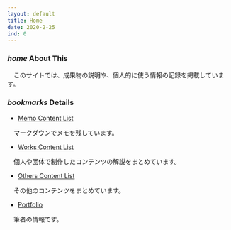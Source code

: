 ```yaml
---
layout: default
title: Home
date: 2020-2-25
ind: 0
---
```


### <i class="material-icons mdc-list-item__graphic" aria-hidden="true">home</i> About This

　このサイトでは、成果物の説明や、個人的に使う情報の記録を掲載しています。  

### <i class="material-icons mdc-list-item__graphic" aria-hidden="true">bookmarks</i> Details

- [Memo Content List](https://nakashimas.github.io/docs/memo/memo.html)  

　マークダウンでメモを残しています。

- [Works Content List](https://nakashimas.github.io/docs/works/works.html)  

　個人や団体で制作したコンテンツの解説をまとめています。

- [Others Content List](https://nakashimas.github.io/docs/others/others.html)  

　その他のコンテンツをまとめています。

- [Portfolio](https://nakashimas.github.io/docs/portfolio/portfolio.html)  

　筆者の情報です。